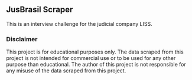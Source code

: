 ## JusBrasil Scraper

This is an interview challenge for the judicial company LISS.

### Disclaimer
This project is for educational purposes only. The data scraped from this project is not intended for commercial use or to be used for any other purpose than educational. The author of this project is not responsible for any misuse of the data scraped from this project. 
